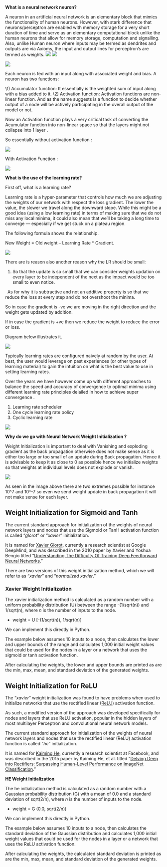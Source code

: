 ﻿**What is a neural network neuron?**

A neuron in an artificial neural network is an elementary block that mimics the functionality of human neurons. However, with stark difference that neurons/perceptron are enabled with memory storage for a very short duration of time and serve as an elementary computational block unlike the human neurons that allow for memory storage, computation and signalling. Also, unlike Human neuron where inputs may be termed as dendrites and outputs are via Axioms, the input and output lines for perceptron’s are termed as weights.
![](https://github.com/DhrubaAdhikary/END-3.0/blob/master/Resources/Theory/001.png)
![](Resources\Theory\001.png)


![](Resources\Theory\002.png)


Each neuron is fed with an input along with associated weight and bias. A neuron has two functions:

\1) Accumulator function: It essentially is the weighted sum of input along with a bias added to it.
\2) Activation function: Activation functions are non-linear function. And as the name suggests is a function to decide whether output of a node will be actively participating in the overall output of the model or not. 


Now an Activation function plays a very critical task of converting the Acumulator function into non-linear space so that the layers might not collapse into 1 layer .

So essentially without activation function : 

![](Resources\Theory\003.png)

With Activation Function : 

![](Resources\Theory\004.png)


**What is the use of the learning rate?**

First off, what is a learning rate?

Learning rate is a hyper-parameter that controls how much we are adjusting the weights of our network with respect the loss gradient. The lower the value, the slower we travel along the downward slope. While this might be a good idea (using a low learning rate) in terms of making sure that we do not miss any local minima, it could also mean that we’ll be taking a long time to converge — especially if we get stuck on a plateau region.

The following formula shows the relationship.

New Weight = Old weight – Learning Rate \* Gradient.

![](Resources\Theory\005.png)



There are is reason also another reason why the LR should be small:

1. So that the update is so small that we can consider weights updation on every layer to be independent of the next as the impact would be too small to even notice.

` `As for why it is subtractive and not an additive property is so that we reduce the loss at every step and do not overshoot the minima. 

So in case the gradient is -ve we are moving in the right direction and the weight gets updated by addition. 

If in case the gradient is +ve then we reduce the weight to reduce the error or loss. 

Diagram below illustrates it. 

![](Resources\Theory\0005.png) 

Typically learning rates are configured naively at random by the user. At best, the user would leverage on past experiences (or other types of learning material) to gain the intuition on what is the best value to use in setting learning rates.


Over the years we have however come up with different approaches to balance the speed and accuracy of convergence to optimal minima using different learning rate principles delailed in how to achieve super convergence . 

1. Learning rate scheduler 
1. One cycle learning rate policy 
1. Cyclic learning rate 

![](Resources\Theory\006.png)

**Why do we go with Neural Network Weight Initialization ?**

Weight Initialization is important to deal with Vanishing and exploding gradient as the back propagation otherwise does not make sense as it is either too large or too small of an update during Back propagation. Hence it is advisable to keep it as close to 0 as possible hence we initialize weights so that weights at individual levels does not explode or vanish.

![](Resources\Theory\007.png)

As seen in the image above there are two extremes possible for instance 10^7 and 10^-7 so even we send weight update in back propagation it will not make sense for each layer.

## Weight Initialization for Sigmoid and Tanh
The current standard approach for initialization of the weights of neural network layers and nodes that use the Sigmoid or TanH activation function is called “*glorot*” or “*xavier*” initialization.

It is named for [Xavier Glorot](https://www.linkedin.com/in/xglorot/), currently a research scientist at Google DeepMind, and was described in the 2010 paper by Xavier and Yoshua Bengio titled “[Understanding The Difficulty Of Training Deep Feedforward Neural Networks](http://proceedings.mlr.press/v9/glorot10a.html).”

There are two versions of this weight initialization method, which we will refer to as “*xavier*” and “*normalized xavier*.”

### Xavier Weight Initialization
The xavier initialization method is calculated as a random number with a uniform probability distribution (U) between the range -(1/sqrt(n)) and 1/sqrt(n), where *n* is the number of inputs to the node.

- weight = U [-(1/sqrt(n)), 1/sqrt(n)]

We can implement this directly in Python.

The example below assumes 10 inputs to a node, then calculates the lower and upper bounds of the range and calculates 1,000 initial weight values that could be used for the nodes in a layer or a network that uses the sigmoid or tanh activation function.

After calculating the weights, the lower and upper bounds are printed as are the min, max, mean, and standard deviation of the generated weights.
## **Weight Initialization for ReLU**
The “*xavier*” weight initialization was found to have problems when used to initialize networks that use the rectified linear ([ReLU](https://machinelearningmastery.com/rectified-linear-activation-function-for-deep-learning-neural-networks/)) activation function.

As such, a modified version of the approach was developed specifically for nodes and layers that use ReLU activation, popular in the hidden layers of most multilayer Perceptron and convolutional neural network models.

The current standard approach for initialization of the weights of neural network layers and nodes that use the rectified linear (ReLU) activation function is called “*he*” initialization.

It is named for [Kaiming He](https://www.linkedin.com/in/kaiming-he-90664838/), currently a research scientist at Facebook, and was described in the 2015 paper by Kaiming He, et al. titled “[Delving Deep into Rectifiers: Surpassing Human-Level Performance on ImageNet Classification](https://arxiv.org/abs/1502.01852).”

**HE Weight Initialization** 

The he initialization method is calculated as a random number with a Gaussian probability distribution (G) with a mean of 0.0 and a standard deviation of sqrt(2/n), where *n* is the number of inputs to the node.

- weight = G (0.0, sqrt(2/n))

We can implement this directly in Python.

The example below assumes 10 inputs to a node, then calculates the standard deviation of the Gaussian distribution and calculates 1,000 initial weight values that could be used for the nodes in a layer or a network that uses the ReLU activation function.

After calculating the weights, the calculated standard deviation is printed as are the min, max, mean, and standard deviation of the generated weights.














































